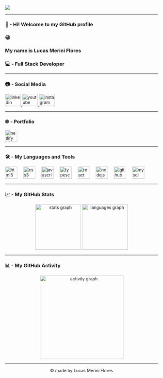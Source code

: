 <div align="left">
  <img src="https://profile-counter.glitch.me/lucasmeriniflores/count.svg?" />
</div>

---

### 🫡 - Hi! Welcome to my GitHub profile

### 😀

### My name is Lucas Merini Flores

### 💻 - Full Stack Developer

---

### 📷 - Social Media

<div align="left">
  <a href="https://www.linkedin.com/in/lucas-merini-flores/">
    <img src="https://raw.githubusercontent.com/maurodesouza/profile-readme-generator/master/src/assets/icons/social/linkedin/default.svg" width="52" height="40" alt="linkedin logo" />
  </a>
  <a href="https://www.youtube.com/channel/UCYlTtL9LTsG4bs4hoT6UluQ">
    <img src="https://raw.githubusercontent.com/maurodesouza/profile-readme-generator/master/src/assets/icons/social/youtube/default.svg" width="52" height="40" alt="youtube logo" />
  </a>
  <a href="https://www.instagram.com/lucas.merini/">
    <img src="https://raw.githubusercontent.com/maurodesouza/profile-readme-generator/master/src/assets/icons/social/instagram/default.svg" width="52" height="40" alt="instagram logo" />
  </a>
</div>

---

### 🌐 - Portfolio

<div align="left">
  <a href="https://lucasmerini.netlify.app" target="_blank">
    <img src="https://skillicons.dev/icons?i=netlify" height="40" alt="netlify logo" />
  </a>
</div>

---

### 🛠️ - My Languages and Tools

<div align="left">
  <img src="https://cdn.jsdelivr.net/gh/devicons/devicon/icons/html5/html5-original.svg" height="40" alt="html5 logo" />
  <img width="12" />
  <img src="https://cdn.jsdelivr.net/gh/devicons/devicon/icons/css3/css3-original.svg" height="40" alt="css3 logo" />
  <img width="12" />
  <img src="https://cdn.jsdelivr.net/gh/devicons/devicon/icons/javascript/javascript-original.svg" height="40" alt="javascript logo" />
  <img width="12" />
  <img src="https://cdn.jsdelivr.net/gh/devicons/devicon/icons/typescript/typescript-original.svg" height="40" alt="typescript logo" />
  <img width="12" />
  <img src="https://cdn.jsdelivr.net/gh/devicons/devicon/icons/react/react-original.svg" height="40" alt="react logo" />
  <img width="12" />
  <img src="https://cdn.jsdelivr.net/gh/devicons/devicon/icons/nodejs/nodejs-original.svg" height="40" alt="nodejs logo" />
  <img width="12" />
  <img src="https://cdn.jsdelivr.net/gh/devicons/devicon/icons/github/github-original.svg" height="40" alt="github logo" />
  <img width="12" />
  <img src="https://cdn.jsdelivr.net/gh/devicons/devicon/icons/mysql/mysql-original.svg" height="40" alt="mysql logo" />
</div>

---

### 📈 - My GitHub Stats

<div align="center">
  <img src="https://github-readme-stats.vercel.app/api?username=lucasmeriniflores&hide_title=true&hide_rank=false&show_icons=true&include_all_commits=false&count_private=false&disable_animations=false&theme=dark&locale=en&hide_border=true&order=1" height="150" alt="stats graph" />
  <img src="https://github-readme-stats.vercel.app/api/top-langs?username=lucasmeriniflores&locale=en&hide_title=true&layout=compact&card_width=320&langs_count=6&theme=dark&hide_border=true&order=2" height="150" alt="languages graph" />
</div>

---

### 📊 - My GitHub Activity

<div align="center">
  <img src="https://github-readme-activity-graph.vercel.app/graph?username=lucasmeriniflores&radius=16&theme=high-contrast&area=true&order=5&hide_border=true&hide_title=false" height="275" alt="activity graph" />
</div>

---

<p align="center">© made by Lucas Merini Flores</p>
